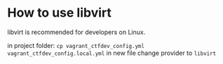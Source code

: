 # How to use libvirt

libvirt is recommended for developers on Linux.

in project folder: `cp vagrant_ctfdev_config.yml vagrant_ctfdev_config.local.yml`
in new file change provider to `libvirt`